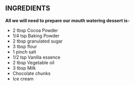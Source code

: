 ## INGREDIENTS

**All we will need to prepare our mouth watering dessert is-**

* 2 tbsp Cocoa Powder
* 1/4 tsp Baking Powder
* 2 tbsp granulated sugar
* 3 tbsp flour
* 1 pinch salt
* 1/2 tsp Vanilla essence
* 2 tbsp Vegetable oil
* 3 tbsp Milk
* Chocolate chunks 
* Ice cream 
